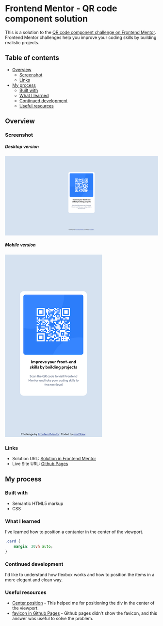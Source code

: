 # Frontend Mentor - QR code component solution

This is a solution to the [QR code component challenge on Frontend Mentor](https://www.frontendmentor.io/challenges/qr-code-component-iux_sIO_H). Frontend Mentor challenges help you improve your coding skills by building realistic projects. 

## Table of contents

- [Overview](#overview)
  - [Screenshot](#screenshot)
  - [Links](#links)
- [My process](#my-process)
  - [Built with](#built-with)
  - [What I learned](#what-i-learned)
  - [Continued development](#continued-development)
  - [Useful resources](#useful-resources)


## Overview

### Screenshot

##### Desktop version
![Desktop version](./images/qr-code-component-desktop.png)

##### Mobile version
![Mobile version](./images/qr-code-component-mobile.png)

### Links

- Solution URL: [Solution in Frontend Mentor](https://www.frontendmentor.io/solutions/qr-code-component-with-html-and-css-first-try-A6oSS8e_je)
- Live Site URL: [Github Pages](https://moi21dev.github.io/qr-code/)

## My process

### Built with

- Semantic HTML5 markup
- CSS

### What I learned

I've learned how to position a contanier in the center of the viewport.

```css
.card {
    margin: 20vh auto;
}
```

### Continued development

I'd like to understand how flexbox works and how to position the items in a more elegant and clean way.

### Useful resources

- [Center position](https://stackoverflow.com/a/48961075) - This helped me for positioning the div in the center of the viewport.
- [favicon in Github Pages](https://stackoverflow.com/a/61073510) - Github pages didn't show the favicon, and this answer was useful to solve the problem.